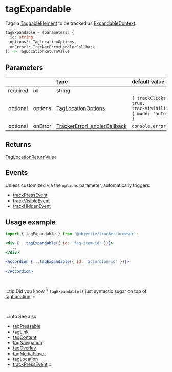 # tagExpandable

Tags a [TaggableElement](/tracking/browser/api-reference/definitions/TaggableElement.md) to be tracked as [ExpandableContext](/taxonomy/reference/location-contexts/ExpandableContext.md).

```typescript
tagExpandable = (parameters: {
  id: string,
  options?: TagLocationOptions,
  onError?: TrackerErrorHandlerCallback
}) => TagLocationReturnValue
```

## Parameters
|          |         | type                                                                                              | default value
| :-:      | :--     | :--                                                                                               | :--           
| required | **id**  | string                                                                                            |
| optional | options | [TagLocationOptions](/tracking/browser/api-reference/definitions/TagLocationOptions.md)                   | `{ trackClicks: true, trackVisibility: { mode: 'auto' } }`
| optional | onError | [TrackerErrorHandlerCallback](/tracking/browser/api-reference/definitions/TrackerErrorHandlerCallback.md) | `console.error`

## Returns
[TagLocationReturnValue](/tracking/browser/api-reference/definitions/TagLocationReturnValue.md)

## Events
Unless customized via the `options` parameter, automatically triggers:

- [trackPressEvent](/tracking/browser/api-reference/eventTrackers/trackPressEvent.md)
- [trackVisibleEvent](/tracking/browser/api-reference/eventTrackers/trackVisibleEvent.md)
- [trackHiddenEvent](/tracking/browser/api-reference/eventTrackers/trackHiddenEvent.md)

## Usage example

```jsx
import { tagExpandable } from '@objectiv/tracker-browser';
```

```jsx
<div {...tagExpandable({ id: 'faq-item-id' })}>
  ...
</div>
```

```jsx
<Accordion {...tagExpandable({ id: 'accordion-id' })}>
  ...
</Accordion>
```

<br />

:::tip Did you know ?
`tagExpandable` is just syntactic sugar on top of [tagLocation](/tracking/browser/api-reference/locationTaggers/tagLocation.md).
:::

<br />


:::info See also
- [tagPressable](/tracking/browser/api-reference/locationTaggers/tagPressable.md)
- [tagLink](/tracking/browser/api-reference/locationTaggers/tagLink.md)
- [tagContent](/tracking/browser/api-reference/locationTaggers/tagContent.md)
- [tagNavigation](/tracking/browser/api-reference/locationTaggers/tagNavigation.md)
- [tagOverlay](/tracking/browser/api-reference/locationTaggers/tagOverlay.md)
- [tagMediaPlayer](/tracking/browser/api-reference/locationTaggers/tagMediaPlayer.md)
- [tagLocation](/tracking/browser/api-reference/locationTaggers/tagLocation.md)
- [trackPressEvent](/tracking/browser/api-reference/eventTrackers/trackPressEvent.md)
:::
